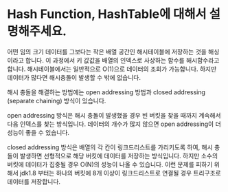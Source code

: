 # Hash Function, HashTable에 대해서 설명해주세요.
어떤 임의 크기 데이터를 그보다는 작은 배열 공간인 해시테이블에 저장하는 것을 해싱이라고 합니다. 이 과정에서 키 값값을 배열의 인덱스로 사상하는 함수를 해시함수라고 합니다. 
해시테이블에서는 일반적으로 O(1)으로 데이터의 조회가 가능합니다. 하지만 데이터가 많다면 해시충돌이 발생할 수 밖에 없습니다.

해시 충돌을 해결하는 방법에는 open addressing 방법과 closed addressing (separate chaining) 방식이 있습니다. 

open addressing 방식은 해시 충돌이 발생했을 경우 빈 버킷을 찾을 때까지 계속해서 다음 인덱스를 찾는 방식입니다. 데이터의 개수가 많지 않으면
open addressing이 더 성능이 좋을 수 있습니다. 

closed addressing 방식은 배열의 각 칸이 링크드리스트를 가리키도록 하여, 해시 충돌이 발생하면 선형적으로 해당 버킷에 데이터를 저장하는 방식입니다.
하지만 소수의 버킷에 데이터가 집중될 경우 O(N)의 성능이 나올 수 있습니다. 이런 문제를 피하기 위해서 jdk1.8 부터는 하나의 버킷에 8개 이상이 링크드리스트로 연결될 경우
트리구조로 데이터를 저장합니다. 

